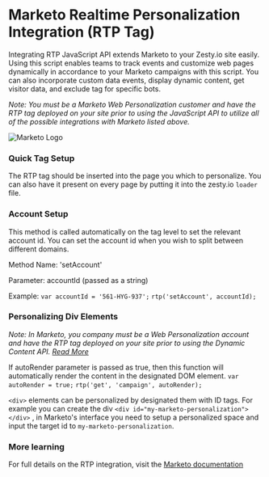 # Marketo Realtime Personalization Integration (RTP Tag)

Integrating RTP JavaScript API extends Marketo to your Zesty.io site easily. Using this script enables teams to track events and customize web pages dynamically in accordance to your Marketo campaigns with this script. You can also incorporate custom data events, display dynamic content, get visitor data, and exclude tag for specific bots.

_Note: You must be a Marketo Web Personalization customer and have the RTP tag deployed on your site prior to using the JavaScript API to utilize all of the possible integrations with Marketo listed above._

![Marketo Logo](http://logonoid.com/images/marketo-logo.png)

### Quick Tag Setup

The RTP tag should be inserted into the page you which to personalize. You can also have it present on every page by putting it into the zesty.io `loader` file.

### Account Setup

This method is called automatically on the tag level to set the relevant account id. You can set the account id when you wish to split between different domains.

Method Name: 'setAccount'

Parameter: accountId (passed as a string)

Example: `var accountId = '561-HYG-937';` `rtp('setAccount', accountId);`

### Personalizing Div Elements

_Note: In Marketo, you company must be a Web Personalization account and have the RTP tag deployed on your site prior to using the Dynamic Content API._ [_Read More_](http://developers.marketo.com/documentation/websites/rtp-dynamic-content-api/)

If autoRender parameter is passed as true, then this function will automatically render the content in the designated DOM element. `var autoRender = true;` `rtp('get', 'campaign', autoRender);`

`<div>` elements can be personalized by designated them with ID tags. For example you can create the div `<div id="my-marketo-personalization"></div>` , in Marketo's interface you need to setup a personalized space and input the target id to `my-marketo-personalization`.

### More learning

For full details on the RTP integration, visit the [Marketo documentation](http://developers.marketo.com/documentation/websites/rtp-js-api/)
